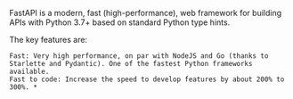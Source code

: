 FastAPI is a modern, fast (high-performance), web framework for building APIs with Python 3.7+ based on standard Python type hints.

The key features are:

    Fast: Very high performance, on par with NodeJS and Go (thanks to Starlette and Pydantic). One of the fastest Python frameworks available.
    Fast to code: Increase the speed to develop features by about 200% to 300%. *